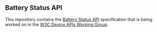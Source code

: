 ## Battery Status API

This repository contains the
[Battery Status API](https://w3c.github.io/battery/)
specification that is being worked on in the
[W3C Device APIs Working Group](http://www.w3.org/2009/dap/).